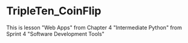 # TripleTen_CoinFlip
This is lesson "Web Apps" from Chapter 4 "Intermediate Python" from Sprint 4 "Software Development Tools"
